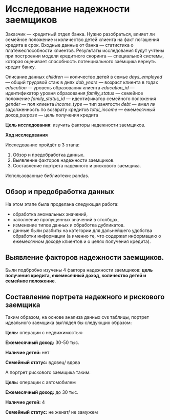 # Исследование надежности заемщиков

Заказчик — кредитный отдел банка. Нужно разобраться, влияет ли семейное положение и количество детей клиента на факт погашения кредита в срок. Входные данные от банка — статистика о платёжеспособности клиентов.
Результаты исследования будут учтены при построении модели кредитного скоринга — специальной системы, которая оценивает способность потенциального заёмщика вернуть кредит банку.

Описание данных
*children* — количество детей в семье
*days_employed* — общий трудовой стаж в днях
*dob_years* — возраст клиента в годах
*education* — уровень образования клиента
*education_id* — идентификатор уровня образования
*family_status* — семейное положение
*family_status_id* — идентификатор семейного положения
*gender* — пол клиента
*income_type* — тип занятости
*debt* — имел ли задолженность по возврату кредитов
*total_income* — ежемесячный доход
*purpose* — цель получения кредита



**Цель исследования**: изучить факторы надежности заемщиков.

**Ход исследования**

Исследование пройдёт в 3 этапа:
 1. Обзор и предобработка данных.
 2. Выявление факторов надежности заемщиков.
 3. Составление портрета надежного и рискового заемщика.

Использованные библиотеки: pandas.

## Обзор и предобработка данных

На этом этапе была проделана следующая работа:
- обработка аномальных значений,
- заполнение пропущенных значений в столбцах,
- изменение типов данных и обработка дубликатов.
- данные были разбиты на категории для дальнейшего удобства обработки информации (а именно те, что содержат информацию о ежемесячном доходе клиентов и о целях получения кредита).



## Выявление факторов надежности заемщиков.

Были подбробно изучены 4 фактора надежности заемщиков: **цель получения кредита, ежемесячный доход, количество детей и семейное положение**.


## Составление портрета надежного и рискового заемщика

Таким образом, на основе анализа данных cvs таблицы, портрет идеального заемщика выглядел бы следующих образом:

**Цель:** операции с недвижимостью

**Ежемесячный доход:** 30-50 тыс.

**Наличие детей:** нет

**Семейный статус:** вдовец/ вдова


А портрет рискового заемщика таким:

**Цель:** операции с автомобилем

**Ежемесячный доход:** до 30 тыс.

**Наличие детей:** 4

**Семейный статус:** не женат/ не замужем

